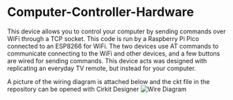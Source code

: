 # Computer-Controller-Hardware
This device allows you to control your computer by sending commands over WiFi through a TCP socket. This code is run by a Raspberry Pi Pico connected to an ESP8266 for WiFi. The two devices use AT commands to communicate connecting to the WiFi and other devices, and a few buttons are wired for sending commands. This device acts was designed with replicating an everyday TV remote, but instead for your computer.

A picture of the wiring diagram is attached below and the ckt file in the repository can be opened with Cirkit Designer
![Wire Diagram](https://github.com/JamesFriggens/Computer-Controller-Hardware/assets/88066875/55701b47-31ed-4750-8121-87f8d7030965)

